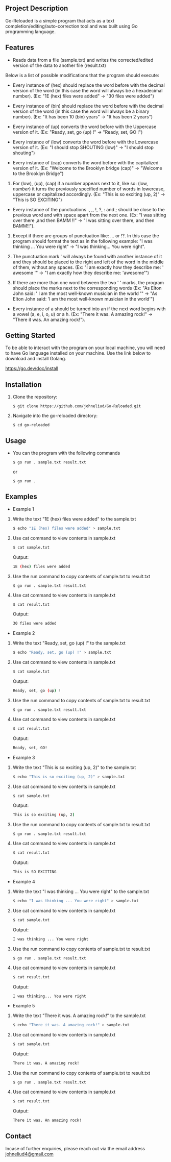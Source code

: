 ## Project Description

Go-Reloaded is a simple program that acts as a text completion/editing/auto-correction tool and was built using Go programming language.

## Features

- Reads data from a file (sample.txt) and writes the corrected/edited version of the data to another file (result.txt)

Below is a list of possible modifications that the program should execute:

- Every instance of (hex) should replace the word before with the decimal version of the word (in this case the word will always be a hexadecimal number). (Ex: "1E (hex) files were added" -> "30 files were added")

- Every instance of (bin) should replace the word before with the decimal version of the word (in this case the word will always be a binary number). (Ex: "It has been 10 (bin) years" -> "It has been 2 years")

- Every instance of (up) converts the word before with the Uppercase version of it. (Ex: "Ready, set, go (up) !" -> "Ready, set, GO !")

- Every instance of (low) converts the word before with the Lowercase version of it. (Ex: "I should stop SHOUTING (low)" -> "I should stop shouting")

- Every instance of (cap) converts the word before with the capitalized version of it. (Ex: "Welcome to the Brooklyn bridge (cap)" -> "Welcome to the Brooklyn Bridge")

1. For (low), (up), (cap) if a number appears next to it, like so: (low, _number_) it turns the previously specified number of words in lowercase, uppercase or capitalized accordingly. (Ex: "This is so exciting (up, 2)" -> "This is SO EXCITING")

- Every instance of the punctuations ., ,, !, ?, : and ; should be close to the previous word and with space apart from the next one. (Ex: "I was sitting over there ,and then BAMM !!" -> "I was sitting over there, and then BAMM!!").

1. Except if there are groups of punctuation like: ... or !?. In this case the program should format the text as in the following example: "I was thinking ... You were right" -> "I was thinking... You were right".

2. The punctuation mark ' will always be found with another instance of it and they should be placed to the right and left of the word in the middle of them, without any spaces. (Ex: "I am exactly how they describe me: ' awesome '" -> "I am exactly how they describe me: 'awesome'")

3. If there are more than one word between the two ' ' marks, the program should place the marks next to the corresponding words (Ex: "As Elton John said: ' I am the most well-known musician in the world '" -> "As Elton John said: 'I am the most well-known musician in the world'")

- Every instance of a should be turned into an if the next word begins with a vowel (a, e, i, o, u) or a h. (Ex: "There it was. A amazing rock!" -> "There it was. An amazing rock!").

## Getting Started

To be able to interact with the program on your local machine, you will need to have Go language installed on your machine. Use the link below to download and install Golang.

https://go.dev/doc/install

## Installation

1. Clone the repository:

   ```
   $ git clone https://github.com/johneliud/Go-Reloaded.git
   ```

2. Navigate into the go-reloaded directory:
   ```
   $ cd go-reloaded
   ```

## Usage

- You can the program with the following commands

  ```
  $ go run . sample.txt result.txt
  ```

  or

  ```
  $ go run .
  ```

## Examples

- Example 1

1. Write the text "1E (hex) files were added" to the sample.txt
   ```bash
   $ echo "1E (hex) files were added" > sample.txt
   ```
2. Use cat command to view contents in sample.txt

   ```bash
   $ cat sample.txt
   ```

   Output:

   ```bash
   1E (hex) files were added
   ```

3. Use the run command to copy contents of sample.txt to result.txt
   ```
   $ go run . sample.txt result.txt
   ```
4. Use cat command to view contents in sample.txt

   ```bash
   $ cat result.txt
   ```

   Output:

   ```bash
   30 files were added
   ```

- Example 2

1. Write the text "Ready, set, go (up) !" to the sample.txt
   ```bash
   $ echo "Ready, set, go (up) !" > sample.txt
   ```
2. Use cat command to view contents in sample.txt

   ```bash
   $ cat sample.txt
   ```

   Output:

   ```bash
   Ready, set, go (up) !
   ```

3. Use the run command to copy contents of sample.txt to result.txt
   ```
   $ go run . sample.txt result.txt
   ```
4. Use cat command to view contents in sample.txt

   ```bash
   $ cat result.txt
   ```

   Output:

   ```bash
   Ready, set, GO!
   ```

- Example 3

1. Write the text "This is so exciting (up, 2)" to the sample.txt
   ```bash
   $ echo "This is so exciting (up, 2)" > sample.txt
   ```
2. Use cat command to view contents in sample.txt

   ```bash
   $ cat sample.txt
   ```

   Output:

   ```bash
   This is so exciting (up, 2)
   ```

3. Use the run command to copy contents of sample.txt to result.txt
   ```
   $ go run . sample.txt result.txt
   ```
4. Use cat command to view contents in sample.txt

   ```bash
   $ cat result.txt
   ```

   Output:

   ```bash
   This is SO EXCITING
   ```

- Example 4

1. Write the text "I was thinking ... You were right" to the sample.txt
   ```bash
   $ echo "I was thinking ... You were right" > sample.txt
   ```
2. Use cat command to view contents in sample.txt

   ```bash
   $ cat sample.txt
   ```

   Output:

   ```bash
   I was thinking ... You were right
   ```

3. Use the run command to copy contents of sample.txt to result.txt
   ```
   $ go run . sample.txt result.txt
   ```
4. Use cat command to view contents in sample.txt

   ```bash
   $ cat result.txt
   ```

   Output:

   ```bash
   I was thinking... You were right
   ```

- Example 5

1. Write the text "There it was. A amazing rock!" to the sample.txt
   ```bash
   $ echo "There it was. A amazing rock!" > sample.txt
   ```
2. Use cat command to view contents in sample.txt

   ```bash
   $ cat sample.txt
   ```

   Output:

   ```bash
   There it was. A amazing rock!
   ```

3. Use the run command to copy contents of sample.txt to result.txt
   ```
   $ go run . sample.txt result.txt
   ```
4. Use cat command to view contents in sample.txt

   ```bash
   $ cat result.txt
   ```

   Output:

   ```bash
   There it was. An amazing rock!
   ```

## Contact

Incase of further enquiries, please reach out via the email address johneliud4@gmail.com
